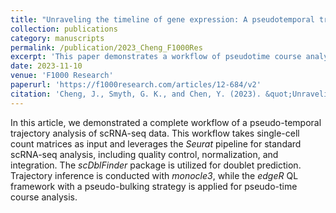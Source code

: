 ```yaml
---
title: "Unraveling the timeline of gene expression: A pseudotemporal trajectory analysis of single-cell RNA sequencing data"
collection: publications
category: manuscripts
permalink: /publication/2023_Cheng_F1000Res
excerpt: 'This paper demonstrates a workflow of pseudotime course analysis for single-cell RNA data.'
date: 2023-11-10
venue: 'F1000 Research'
paperurl: 'https://f1000research.com/articles/12-684/v2'
citation: 'Cheng, J., Smyth, G. K., and Chen, Y. (2023). &quot;Unraveling the timeline of gene expression: A pseudotemporal trajectory analysis of single-cell RNA sequencing data.&quot; <i>F1000 Research</i>. 12.'
---
```


In this article, we demonstrated a complete workflow of a pseudo-temporal trajectory analysis of scRNA-seq data. This workflow takes single-cell count matrices as input and leverages the *Seurat* pipeline for standard scRNA-seq analysis, including quality control, normalization, and integration. The *scDblFinder* package is utilized for doublet prediction. Trajectory inference is conducted with *monocle3*, while the *edgeR* QL framework with a pseudo-bulking strategy is applied for pseudo-time course analysis. 